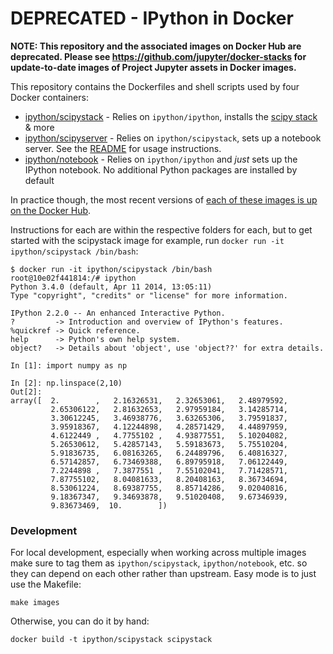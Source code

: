 DEPRECATED - IPython in Docker
=================

**NOTE: This repository and the associated images on Docker Hub are deprecated. Please see https://github.com/jupyter/docker-stacks for update-to-date images of Project Jupyter assets in Docker images.**

This repository contains the Dockerfiles and shell scripts used by four Docker
containers:

* [ipython/scipystack](scipystack) - Relies on `ipython/ipython`, installs the [scipy stack](http://www.scipy.org/stackspec.html) & more
* [ipython/scipyserver](scipyserver) - Relies on `ipython/scipystack`, sets up a notebook server. See the [README](scipyserver/README.md) for usage instructions.
* [ipython/notebook](notebook) - Relies on `ipython/ipython` and *just* sets up the IPython notebook. No additional Python packages are installed by default

In practice though, the most recent versions of [each of these images is up on the Docker Hub](https://hub.docker.com/u/ipython/).

Instructions for each are within the respective folders for each, but to get started with the scipystack image for example, run `docker run -it ipython/scipystack /bin/bash`:

```
$ docker run -it ipython/scipystack /bin/bash
root@10e02f441814:/# ipython
Python 3.4.0 (default, Apr 11 2014, 13:05:11)
Type "copyright", "credits" or "license" for more information.

IPython 2.2.0 -- An enhanced Interactive Python.
?         -> Introduction and overview of IPython's features.
%quickref -> Quick reference.
help      -> Python's own help system.
object?   -> Details about 'object', use 'object??' for extra details.

In [1]: import numpy as np

In [2]: np.linspace(2,10)
Out[2]:
array([  2.        ,   2.16326531,   2.32653061,   2.48979592,
         2.65306122,   2.81632653,   2.97959184,   3.14285714,
         3.30612245,   3.46938776,   3.63265306,   3.79591837,
         3.95918367,   4.12244898,   4.28571429,   4.44897959,
         4.6122449 ,   4.7755102 ,   4.93877551,   5.10204082,
         5.26530612,   5.42857143,   5.59183673,   5.75510204,
         5.91836735,   6.08163265,   6.24489796,   6.40816327,
         6.57142857,   6.73469388,   6.89795918,   7.06122449,
         7.2244898 ,   7.3877551 ,   7.55102041,   7.71428571,
         7.87755102,   8.04081633,   8.20408163,   8.36734694,
         8.53061224,   8.69387755,   8.85714286,   9.02040816,
         9.18367347,   9.34693878,   9.51020408,   9.67346939,
         9.83673469,  10.        ])
```

### Development

For local development, especially when working across multiple images make sure to tag them as `ipython/scipystack`, `ipython/notebook`, etc. so they can depend on each other rather than upstream. Easy mode is to just use the Makefile:

```
make images
```

Otherwise, you can do it by hand:

```
docker build -t ipython/scipystack scipystack
```

